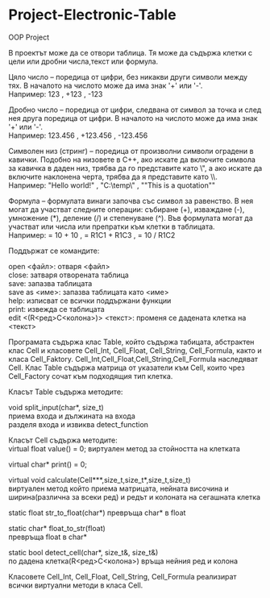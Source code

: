 # Project-Electronic-Table

OOP Project

В проектът може да се отвори таблица. Тя може да съдържа клетки с цели или дробни числа,текст или формула.  

Цяло число – поредица от цифри, без никакви други символи между тях. В началото на числото може да има знак '+' или '-'.  
Например: 123 , +123 , -123

Дробно число – поредица от цифри, следвана от символ за точка и след нея друга поредица от цифри. В началото на числото може да има знак '+' или '-'.  
Например: 123.456 , +123.456 , -123.456

Символен низ (стринг) – поредица от произволни символи оградени в кавички. Подобно на низовете в C++, ако искате да включите символа за кавичка в даден низ, трябва да го представите като \\\", а ако искате да включите наклонена черта, трябва да я представите като \\\\.  
Например: "Hello world!" , "C:\\temp\\" , "\"This is a quotation\""  

Формула  – формулата винаги започва със символ за равенство. В нея могат да участват следните операции: събиране (+), изваждане (-), умножение (*), деление (/) и степенуване (^). Във формулата могат да участват или числа или препратки към клетки в таблицата.  
Например: = 10 + 10 , = R1C1 + R1C3 , = 10 / R1C2

Поддържат се командите:  

open <файл>: отваря <файл>  
close: затваря отворената таблица  
save: запазва таблицата  
save as <име>: запазва таблицата като <име>  
help: изписват се всички поддържани функции  
print: извежда се таблицата  
edit <(R<ред>C<колона>)> <текст>: променя се дадената клетка на <текст>  

Програмата съдържа клас Table, който съдържа табицата, абстрактен клас Cell и класовете Cell_Int, Cell_Float, Cell_String, Cell_Formula, както и класа Cell_Faktory. Cell_Int,Cell_Float,Cell_String,Cell_Formula наследяват Cell.
Клас Table съдържа матрица от указатели към Cell, които чрез Cell_Factory сочат към подходящия тип клетка.

Класът Table съдържа методите:

void split_input(char*, size_t)  
приема входа и дължината на входа  
разделя входа и извиква detect_function  

Класът Cell съдържа методите:  
virtual float value() = 0;
виртуален метод за стойността на клетката

virtual char* print() = 0;


virtual void calculate(Cell***,size_t,size_t*,size_t,size_t)  
виртуален метод който приема матрицата, нейната височина и ширина(различна за всеки ред) и редът и колоната на сегашната клетка  

static float str_to_float(char*)
превръща char* в float

static char* float_to_str(float)  
превръща float в char*

static bool detect_cell(char*, size_t&, size_t&)  
по дадена клетка(R<ред>C<колона>) връща нейния ред и колона

Класовете Cell_Int, Cell_Float, Cell_String, Cell_Formula реализират всички виртуални методи в класа Cell.


	
